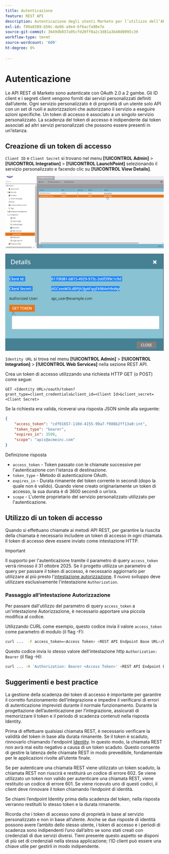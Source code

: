 ```yaml
---
title: Autenticazione
feature: REST API
description: Autenticazione degli utenti Marketo per l’utilizzo dell’API.
exl-id: f89a8389-b50c-4e86-a9e4-6f6acfa98e7e
source-git-commit: 3649db037a95cfd20ff0a2c3d81a3b40d0095c39
workflow-type: tm+mt
source-wordcount: '609'
ht-degree: 0%

---
```


# Autenticazione

Le API REST di Marketo sono autenticate con OAuth 2.0 a 2 gambe. Gli ID client e i segreti client vengono forniti dai servizi personalizzati definiti dall’utente. Ogni servizio personalizzato è di proprietà di un utente solo API con un set di ruoli e autorizzazioni che autorizzano il servizio a eseguire azioni specifiche. Un token di accesso è associato a un singolo servizio personalizzato. La scadenza del token di accesso è indipendente dai token associati ad altri servizi personalizzati che possono essere presenti in un’istanza.

## Creazione di un token di accesso

`Client ID` e `Client Secret` si trovano nel menu **[!UICONTROL Admin]** > **[!UICONTROL Integration]** > **[!UICONTROL LaunchPoint]** selezionando il servizio personalizzato e facendo clic su **[!UICONTROL View Details]**.

![Ottieni dettagli servizio REST](assets/authentication-service-view-details.png)

![Credenziali Launchpoint](assets/admin-launchpoint-credentials.png)

`Identity URL` si trova nel menu **[!UICONTROL Admin]** > **[!UICONTROL Integration]** > **[!UICONTROL Web Services]** nella sezione REST API.

Crea un token di accesso utilizzando una richiesta HTTP GET (o POST) come segue:

```
GET <Identity URL>/oauth/token?grant_type=client_credentials&client_id=<Client Id>&client_secret=<Client Secret>
```

Se la richiesta era valida, riceverai una risposta JSON simile alla seguente:

```json
{
    "access_token": "cdf01657-110d-4155-99a7-f986b2ff13a0:int",
    "token_type": "bearer",
    "expires_in": 3599,
    "scope": "apis@acmeinc.com"
}
```

Definizione risposta

- `access_token` - Token passato con le chiamate successive per l&#39;autenticazione con l&#39;istanza di destinazione.
- `token_type` - Metodo di autenticazione OAuth.
- `expires_in` - Durata rimanente del token corrente in secondi (dopo la quale non è valido). Quando viene creato originariamente un token di accesso, la sua durata è di 3600 secondi o un’ora.
- `scope` - L&#39;utente proprietario del servizio personalizzato utilizzato per l&#39;autenticazione.

## Utilizzo di un token di accesso

Quando si effettuano chiamate ai metodi API REST, per garantire la riuscita della chiamata è necessario includere un token di accesso in ogni chiamata.
Il token di accesso deve essere inviato come intestazione HTTP.

>[!IMPORTANT]
>
>Il supporto per l&#39;autenticazione tramite il parametro di query `access_token` verrà rimosso il 31 ottobre 2025. Se il progetto utilizza un parametro di query per passare il token di accesso, è necessario aggiornarlo per utilizzare al più presto l&#39;[intestazione autorizzazione](https://experienceleague.adobe.com/it/docs/marketo-developer/marketo/rest/authentication#using-an-access-token). Il nuovo sviluppo deve utilizzare esclusivamente l&#39;intestazione `Authorization`.

### Passaggio all’intestazione Autorizzazione

Per passare dall&#39;utilizzo del parametro di query `access_token` a un&#39;intestazione Autorizzazione, è necessario apportare una piccola modifica al codice.

Utilizzando CURL come esempio, questo codice invia il valore `access_token` come parametro di modulo (il flag -F):

```bash
curl ...  -F access_token=<Access Token> <REST API Endpoint Base URL>/bulk/v1/apiCall.json
```

Questo codice invia lo stesso valore dell&#39;intestazione http `Authorization: Bearer` (il flag -H):

```bash
curl ... -H 'Authorization: Bearer <Access Token>' <REST API Endpoint Base URL>/bulk/v1/apiCall.json
```

## Suggerimenti e best practice

La gestione della scadenza dei token di accesso è importante per garantire il corretto funzionamento dell’integrazione e impedire il verificarsi di errori di autenticazione imprevisti durante il normale funzionamento. Durante la progettazione dell’autenticazione per l’integrazione, assicurati di memorizzare il token e il periodo di scadenza contenuti nella risposta Identity.

Prima di effettuare qualsiasi chiamata REST, è necessario verificare la validità del token in base alla durata rimanente. Se il token è scaduto, rinnovarlo chiamando l&#39;endpoint [Identity](https://developer.adobe.com/marketo-apis/api/identity/#tag/Identity/operation/identityUsingGET). In questo modo, la chiamata REST non avrà mai esito negativo a causa di un token scaduto. Questo consente di gestire la latenza delle chiamate REST in modo prevedibile, fondamentale per le applicazioni rivolte all’utente finale.

Se per autenticare una chiamata REST viene utilizzato un token scaduto, la chiamata REST non riuscirà e restituirà un codice di errore 602. Se viene utilizzato un token non valido per autenticare una chiamata REST, viene restituito un codice di errore 601. Se viene ricevuto uno di questi codici, il client deve rinnovare il token chiamando l’endpoint di identità.

Se chiami l’endpoint Identity prima della scadenza del token, nella risposta verranno restituiti lo stesso token e la durata rimanente.

Ricorda che i token di accesso sono di proprietà in base al servizio personalizzato e non in base all’utente. Anche se due risposte di identità possono avere l’ambito dello stesso utente, i token di accesso e i periodi di scadenza sono indipendenti l’uno dall’altro se sono stati creati con credenziali di due servizi diversi. Tieni presente questo aspetto se disponi di più set di credenziali nella stessa applicazione; l’ID client può essere una chiave utile per gestirli in modo indipendente.
